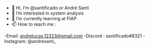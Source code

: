 - 👋 Hi, I’m @santificado or André Santi
- 👀 I’m interested in system analysis
- 🌱 I’m currently learning at FIAP
- 📫 How to reach me :

-Email: andrelucas.12323@gmail.com
-Discord : santificado#8321
-Instagram: @andresanti_

